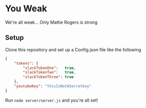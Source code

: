 # You Weak
We're all weak... Only Mattie Rogers is strong

## Setup
Clone this repository and set up a Config.json file like the following

```json
{
    "tokens": {
        "slackTokenOne":   true,
        "slackTokenTwo":   true,
        "slackTokenThree": true
    },
    "youtubeKey": "thisIsNotASecretkey"
}
```

Run `node server/server.js` and you're all set!